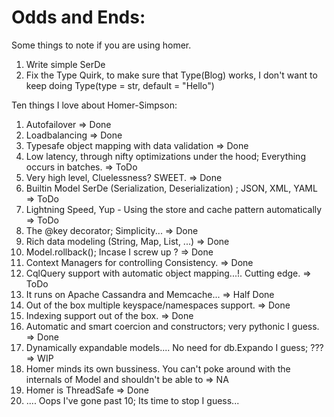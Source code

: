 Odds and Ends:
==============
Some things to note if you are using homer.

1. Write simple SerDe
2. Fix the Type Quirk, to make sure that Type(Blog) works, I don't want to keep doing Type(type = str, default = "Hello")


Ten things I love about Homer-Simpson:
1.  Autofailover => Done
2.  Loadbalancing => Done
3.  Typesafe object mapping with data validation => Done
4.  Low latency, through nifty optimizations under the hood; Everything occurs in batches. => ToDo
5.  Very high level, Cluelessness? SWEET. => Done
6.  Builtin Model SerDe (Serialization, Deserialization) ; JSON, XML, YAML => ToDo
7.  Lightning Speed, Yup - Using the store and cache pattern automatically => ToDo
8.  The @key decorator; Simplicity... => Done
9.  Rich data modeling (String, Map, List, ...) => Done
10. Model.rollback(); Incase I screw up ? => Done
11. Context Managers for controlling Consistency. => Done
12. CqlQuery support with automatic object mapping...!. Cutting edge. => ToDo
13. It runs on Apache Cassandra and Memcache... => Half Done
14. Out of the box multiple keyspace/namespaces support. => Done
15. Indexing support out of the box. => Done
16. Automatic and smart coercion and constructors; very pythonic I guess. => Done
17. Dynamically expandable models.... No need for db.Expando I guess; ??? => WIP
18. Homer minds its own bussiness. You can't poke around with the internals of Model and shouldn't be able to => NA
19. Homer is ThreadSafe => Done
17. .... Oops I've gone past 10; Its time to stop I guess...



